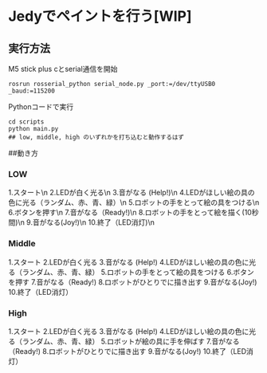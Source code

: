 # Jedyでペイントを行う[WIP]
## 実行方法
M5 stick plus cとserial通信を開始
```
rosrun rosserial_python serial_node.py _port:=/dev/ttyUSB0 _baud:=115200
```
Pythonコードで実行
```
cd scripts
python main.py
## low, middle, high のいずれかを打ち込むと動作するはず
```

##動き方
### LOW
1.スタート\n
2.LEDが白く光る\n 
3.音がなる (Help!)\n
4.LEDがほしい絵の具の色に光る（ランダム、赤、青、緑）\n
5.ロボットの手をとって絵の具をつける\n
6.ボタンを押す\n
7.音がなる（Ready!)\n
8.ロボットの手をとって絵を描く(10秒間)\n
9.音がなる(Joy!)\n
10.終了（LED消灯)\n

### Middle
1.スタート
2.LEDが白く光る 
3.音がなる (Help!)
4.LEDがほしい絵の具の色に光る（ランダム、赤、青、緑）
5.ロボットの手をとって絵の具をつける
6.ボタンを押す
7.音がなる（Ready!)
8.ロボットがひとりでに描き出す
9.音がなる(Joy!)
10.終了（LED消灯）

### High
1.スタート
2.LEDが白く光る 
3.音がなる (Help!)
4.LEDがほしい絵の具の色に光る（ランダム、赤、青、緑）
5.ロボットが絵の具に手を伸ばす
7.音がなる（Ready!)
8.ロボットがひとりでに描き出す
9.音がなる(Joy!)
10.終了（LED消灯）
